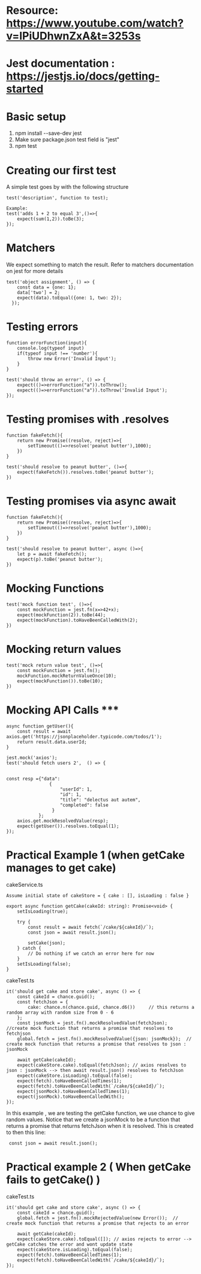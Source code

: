 # Resource: https://www.youtube.com/watch?v=IPiUDhwnZxA&t=3253s
# Jest documentation : https://jestjs.io/docs/getting-started

# Basic setup
1.  npm install --save-dev jest
2.  Make sure package.json test field is "jest"
3.  npm test

# Creating our first test
A simple test goes by with the following structure

```
test('description', function to test);

Example:
test('adds 1 + 2 to equal 3',()=>{
    expect(sum(1,2)).toBe(3);
});
```


# Matchers
We expect something to match the result. Refer to matchers documentation on jest for more details

```
test('object assignment', () => {
    const data = {one: 1};
    data['two'] = 2;
    expect(data).toEqual({one: 1, two: 2});
  });
```

# Testing errors

```
function errorFunction(input){
    console.log(typeof input)
    if(typeof input !== 'number'){
        throw new Error('Invalid Input');
    }
}

test('should throw an error', () => {
    expect(()=>errorFunction("a")).toThrow();
    expect(()=>errorFunction("a")).toThrow('Invalid Input');
});
```

# Testing promises with .resolves
```
function fakeFetch(){
    return new Promise((resolve, reject)=>{
        setTimeout(()=>resolve('peanut butter'),1000);
    })
}

test('should resolve to peanut butter', ()=>{
    expect(fakeFetch()).resolves.toBe('peanut butter');
})
```

# Testing promises via async await
```
function fakeFetch(){
    return new Promise((resolve, reject)=>{
        setTimeout(()=>resolve('peanut butter'),1000);
    })
}

test('should resolve to peanut butter', async ()=>{
    let p = await fakeFetch();
    expect(p).toBe('peanut butter');
})
```

# Mocking Functions
```
test('mock function test', ()=>{
    const mockFunction = jest.fn(x=>42+x);
    expect(mockFunction(2)).toBe(44);
    expect(mockFunction).toHaveBeenCalledWith(2);
})
```
# Mocking return values
```
test('mock return value test', ()=>{
    const mockFunction = jest.fn();
    mockFunction.mockReturnValueOnce(10);
    expect(mockFunction()).toBe(10);
})
```

# Mocking API Calls ***
```
async function getUser(){
    const result = await axios.get('https://jsonplaceholder.typicode.com/todos/1');
    return result.data.userId;
}

jest.mock('axios');
test('should fetch users 2',  () => {
   

const resp ={"data":
                {
                    "userId": 1,
                    "id": 1,
                    "title": "delectus aut autem",
                    "completed": false
                 }
            };
    axios.get.mockResolvedValue(resp);
    expect(getUser()).resolves.toEqual(1);
});
```

# Practical Example 1 (when getCake manages to get cake)

cakeService.ts
```
Assume initial state of cakeStore = { cake : [], isLoading : false }

export async function getCake(cakeId: string): Promise<void> {
    setIsLoading(true);

    try {
        const result = await fetch(`/cake/${cakeId}/`);
        const json = await result.json();

        setCake(json);
    } catch {
        // Do nothing if we catch an error here for now
    }
    setIsLoading(false);
}

```

cakeTest.ts
```
it('should get cake and store cake', async () => {
    const cakeId = chance.guid();
    const fetchJson = {
        cake: chance.n(chance.guid, chance.d6())     // this returns a random array with random size from 0 - 6
    };
    const jsonMock = jest.fn().mockResolvedValue(fetchJson);       //create mock function that returns a promise that resolves to fetchjson
    global.fetch = jest.fn().mockResolvedValue({json: jsonMock});  // create mock function that returns a promise that resolves to json : jsonMock
   
    await getCake(cakeId); 
    expect(cakeStore.cake).toEqual(fetchJson); // axios resolves to json : jsonMock --> then await result.json() resolves to fetchJson
    expect(cakeStore.isLoading).toEqual(false);
    expect(fetch).toHaveBeenCalledTimes(1);
    expect(fetch).toHaveBeenCalledWith(`/cake/${cakeId}/`);
    expect(jsonMock).toHaveBeenCalledTimes(1);
    expect(jsonMock).toHaveBeenCalledWith();
});
```

In this example , we are testing the getCake function, we use chance to give random values. Notice that we create a jsonMock to be a function that returns a promise that returns fetchJson when it is resolved. This is created to then this line:
```
 const json = await result.json();
```

# Practical example 2  ( When getCake fails to getCake() )

cakeTest.ts
```
it('should get cake and store cake', async () => {
    const cakeId = chance.guid();
    global.fetch = jest.fn().mockRejectedValue(new Error());  // create mock function that returns a promise that rejects to an error
   
    await getCake(cakeId); 
    expect(cakeStore.cake).toEqual([]); // axios rejects to error --> getCake catches the error and wont update state
    expect(cakeStore.isLoading).toEqual(false);
    expect(fetch).toHaveBeenCalledTimes(1);
    expect(fetch).toHaveBeenCalledWith(`/cake/${cakeId}/`);
});
```






